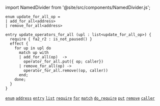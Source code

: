 import NamedDivider from '@site/src/components/NamedDivider.js';

<NamedDivider title="Code" width="1.5"/>

```archetype
enum update_for_all_op =
| add_for_all<address>
| remove_for_all<address>

entry update_operators_for_all (upl : list<update_for_all_op>) {
  require { fa2_r2 : is_not_paused() }
  effect {
    for up in upl do
      match up with
      | add_for_all(op)  ->
        operator_for_all.put({ op; caller})
      | remove_for_all(op) ->
        operator_for_all.remove((op, caller))
      end;
    done;
  }
}
```
[`enum`](/docs/language-basics/composite#enum) [`address`](/docs/reference/types#address) [`entry`](/docs/reference/declarations/entrypoint#entry) [`list`](/docs/reference/types#list<T>) [`require`](/docs/reference/declarations/entrypoint#require) [`for`](/docs/reference/instructions/control#for) [`match`](/docs/reference/instructions/control#match-with) [`do_require`](/docs/reference/instructions/divergent#do_requiret--bool-e--t) [`put`](/docs/reference/instructions/asset#aputa) [`remove`](/docs/reference/instructions/asset#aremovek) [`caller`](/docs/reference/expressions/constants#caller)